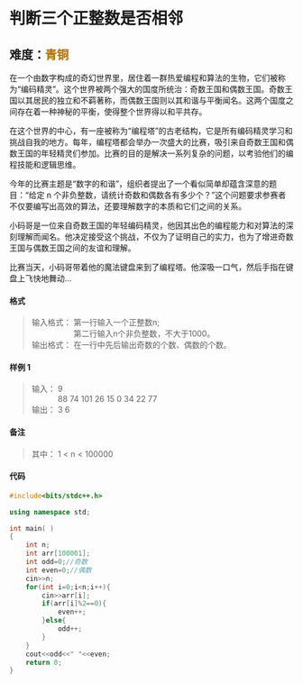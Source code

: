 # <font face ="黑体">判断三个正整数是否相邻</font>
## 难度：<font face ="黑体" font color="#ae7000">青铜</font>

在一个由数字构成的奇幻世界里，居住着一群热爱编程和算法的生物，它们被称为“编码精灵”。这个世界被两个强大的国度所统治：奇数王国和偶数王国。奇数王国以其居民的独立和不羁著称，而偶数王国则以其和谐与平衡闻名。这两个国度之间存在着一种神秘的平衡，使得整个世界得以和平共存。

在这个世界的中心，有一座被称为“编程塔”的古老结构，它是所有编码精灵学习和挑战自我的地方。每年，编程塔都会举办一次盛大的比赛，吸引来自奇数王国和偶数王国的年轻精灵们参加。比赛的目的是解决一系列复杂的问题，以考验他们的编程技能和逻辑思维。

今年的比赛主题是“数字的和谐”，组织者提出了一个看似简单却蕴含深意的题目：“给定 n 个非负整数，请统计奇数和偶数各有多少个？”这个问题要求参赛者不仅要编写出高效的算法，还要理解数字的本质和它们之间的关系。

小码哥是一位来自奇数王国的年轻编码精灵，他因其出色的编程能力和对算法的深刻理解而闻名。他决定接受这个挑战，不仅为了证明自己的实力，也为了增进奇数王国与偶数王国之间的友谊和理解。

比赛当天，小码哥带着他的魔法键盘来到了编程塔。他深吸一口气，然后手指在键盘上飞快地舞动…
#### 格式
>输入格式：
第一行输入一个正整数n;<br>
&emsp;&emsp;&emsp;&emsp;&emsp; 第二行输入n个非负整数，不大于1000。
<br>输出格式：
在一行中先后输出奇数的个数、偶数的个数。

#### 样例 1
>输入：
9<br>
&emsp;&emsp;&emsp; 88 74 101 26 15 0 34 22 77
<br>输出：
3 6

#### 备注
>其中：
1 < n < 100000

#### 代码
```C++
#include<bits/stdc++.h> 

using namespace std;

int main( )
{
    int n;
    int arr[100001];
    int odd=0;//奇数
    int even=0;//偶数
    cin>>n;
    for(int i=0;i<n;i++){
        cin>>arr[i];
        if(arr[i]%2==0){
            even++;
        }else{
            odd++;
        }
    }
    cout<<odd<<" "<<even;
    return 0;
}

```